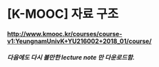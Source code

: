 # [K-MOOC] 자료 구조
#### http://www.kmooc.kr/courses/course-v1:YeungnamUnivK+YU216002+2018_01/course/
##### 다음에도 다시 볼만한 lecture note 만 다운로드함.